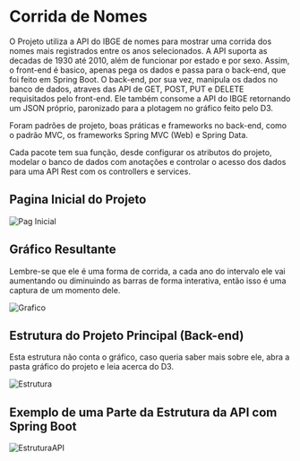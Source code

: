 # Corrida de Nomes

O Projeto utiliza a API do IBGE de nomes para mostrar uma corrida dos nomes mais registrados entre os anos selecionados. A API suporta as decadas de 1930 até 2010, além de funcionar por estado e por sexo. Assim, o front-end é basico, apenas pega os dados e passa para o back-end, que foi feito em Spring Boot. O back-end, por sua vez, manipula os dados no banco de dados, atraves das API de GET, POST, PUT e DELETE requisitados pelo front-end. Ele também consome a API do IBGE retornando um JSON próprio, paronizado para a plotagem no gráfico feito pelo D3.

Foram padrões de projeto, boas práticas e frameworks no back-end, como o padrão MVC, os frameworks Spring MVC (Web) e Spring Data.

Cada pacote tem sua função, desde configurar os atributos do projeto, modelar o banco de dados com anotações e controlar o acesso dos dados para uma API Rest com os controllers e services.

## Pagina Inicial do Projeto

![Pag Inicial](https://user-images.githubusercontent.com/71076681/284689887-0a5b5693-3dc1-42d2-b482-b8b3fbf0cbfa.png)

## Gráfico Resultante

Lembre-se que ele é uma forma de corrida, a cada ano do intervalo ele vai aumentando ou diminuindo as barras de forma interativa, então isso é uma captura de um momento dele.

![Grafico](https://user-images.githubusercontent.com/71076681/284690433-be363d5f-e6b6-4c9d-b8f6-83d305e85f46.png)

## Estrutura do Projeto Principal (Back-end)

Esta estrutura não conta o gráfico, caso queria saber mais sobre ele, abra a pasta gráfico do projeto e leia acerca do D3.

![Estrutura](https://user-images.githubusercontent.com/71076681/284690984-5f12f01b-4df8-4ca2-9e22-912d7ee8cbf2.png)

## Exemplo de uma Parte da Estrutura da API com Spring Boot

![EstruturaAPI](https://user-images.githubusercontent.com/71076681/284691495-d7150f0f-abb6-4c75-90cf-fc11015827b4.png)
